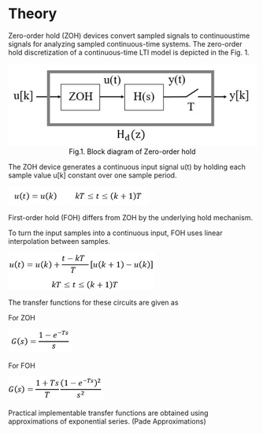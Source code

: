 # Theory

Zero-order hold (ZOH) devices convert sampled signals to continuoustime signals for analyzing sampled continuous-time systems. 
The zero-order hold discretization of a continuous-time LTI model is depicted in the Fig. 1.

<div align="center">
<img class="img-fluid"  src= "./images/ZOH block.jpg" alt="">

<figcaption style="color:black"> Fig.1. Block diagram of Zero-order hold </figcaption>
</div>

The ZOH device generates a continuous input signal u(t) by holding each sample value u[k] constant over one sample period. 

<img style="margin-left:auto;margin-right:auto;" src= "./images/u(t) = u(k).jpg">


First-order hold (FOH) differs from ZOH by the underlying hold mechanism.

To turn the input samples into a continuous input, FOH uses linear interpolation between samples.

<img style="margin-left:auto;margin-right:auto;" src= "./images/eq2.jpg">


The transfer functions for these circuits are given as 

For ZOH 

<img style="margin-left:auto;margin-right:auto;" src= "./images/ZOH.jpg">


For FOH  

<img style="margin-left:auto;margin-right:auto;" src= "./images/FOH.jpg">


Practical implementable transfer functions are obtained using approximations of exponential series. (Pade Approximations)


<script id="MathJax-script" async src="https://cdn.jsdelivr.net/npm/mathjax@3/es5/tex-mml-chtml.js"></script>